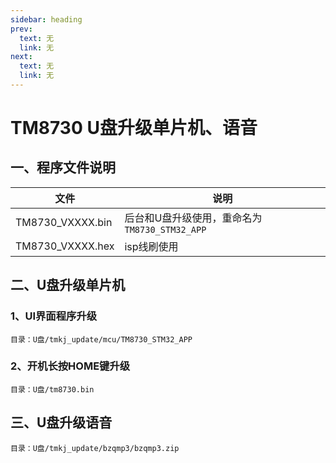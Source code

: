 ```yaml
---
sidebar: heading
prev:
  text: 无
  link: 无
next:
  text: 无
  link: 无
---
```


# TM8730 U盘升级单片机、语音

## 一、程序文件说明

| 文件 | 说明 |
| --- | --- |
| TM8730_VXXXX.bin | 后台和U盘升级使用，重命名为`TM8730_STM32_APP` |
| TM8730_VXXXX.hex | isp线刷使用 |

## 二、U盘升级单片机

### 1、UI界面程序升级

```
目录：U盘/tmkj_update/mcu/TM8730_STM32_APP
```

### 2、开机长按HOME键升级

```
目录：U盘/tm8730.bin
```

## 三、U盘升级语音

```
目录：U盘/tmkj_update/bzqmp3/bzqmp3.zip
```
